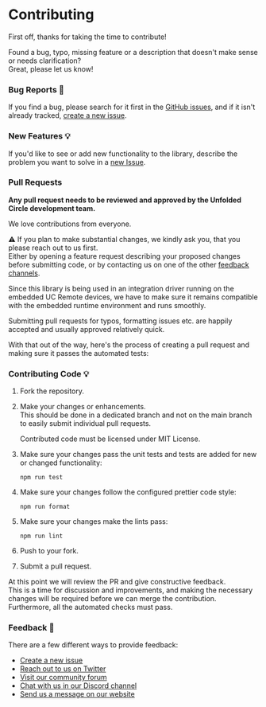 # Contributing

First off, thanks for taking the time to contribute!

Found a bug, typo, missing feature or a description that doesn't make sense or needs clarification?  
Great, please let us know!

### Bug Reports :bug:

If you find a bug, please search for it first in the [GitHub issues](https://github.com/zehnm/gc-unified-lib/issues),
and if it isn't already tracked, [create a new issue](https://github.com/zehnm/gc-unified-lib/issues/new).

### New Features :bulb:

If you'd like to see or add new functionality to the library, describe the problem you want to solve in a
[new Issue](https://github.com/zehnm/gc-unified-lib/issues/new).

### Pull Requests

**Any pull request needs to be reviewed and approved by the Unfolded Circle development team.**

We love contributions from everyone.

⚠️ If you plan to make substantial changes, we kindly ask you, that you please reach out to us first.  
Either by opening a feature request describing your proposed changes before submitting code, or by contacting us on
one of the other [feedback channels](#feedback-speech_balloon).

Since this library is being used in an integration driver running on the embedded UC Remote devices,
we have to make sure it remains compatible with the embedded runtime environment and runs smoothly.

Submitting pull requests for typos, formatting issues etc. are happily accepted and usually approved relatively quick.

With that out of the way, here's the process of creating a pull request and making sure it passes the automated tests:

### Contributing Code :bulb:

1. Fork the repository.

2. Make your changes or enhancements.  
   This should be done in a dedicated branch and not on the main branch to easily submit individual pull requests.

   Contributed code must be licensed under MIT License.  

3. Make sure your changes pass the unit tests and tests are added for new or changed functionality:
    ```shell
    npm run test
    ```

4. Make sure your changes follow the configured prettier code style:
    ```shell
    npm run format
    ```

5. Make sure your changes make the lints pass:
    ```shell
    npm run lint
    ```

6. Push to your fork.  

7. Submit a pull request.

At this point we will review the PR and give constructive feedback.  
This is a time for discussion and improvements, and making the necessary changes will be required before we can
merge the contribution. Furthermore, all the automated checks must pass.

### Feedback :speech_balloon:

There are a few different ways to provide feedback:

- [Create a new issue](https://github.com/zehnm/gc-unified-lib/issues/new)
- [Reach out to us on Twitter](https://twitter.com/unfoldedcircle)
- [Visit our community forum](http://unfolded.community/)
- [Chat with us in our Discord channel](http://unfolded.chat/)
- [Send us a message on our website](https://unfoldedcircle.com/contact)
